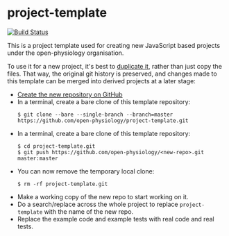 # project-template

[![Build Status](http://img.shields.io/travis/open-physiology/project-template.svg)](https://travis-ci.org/open-physiology/project-template?branch=master)

This is a project template used for creating new JavaScript based projects under the open-physiology organisation.

To use it for a new project, it's best to [duplicate it](https://help.github.com/articles/duplicating-a-repository), rather than just copy the files. That way, the original git history is preserved, and changes made to this template can be merged into derived projects at a later stage:

* [Create the new repository on GitHub](https://github.com/organizations/open-physiology/repositories/new)
* In a terminal, create a bare clone of this template repository:
    ```shell
    $ git clone --bare --single-branch --branch=master https://github.com/open-physiology/project-template.git
    ```
* In a terminal, create a bare clone of this template repository:
    ```shell
    $ cd project-template.git
    $ git push https://github.com/open-physiology/<new-repo>.git master:master
    ```
* You can now remove the temporary local clone:
    ```shell
    $ rm -rf project-template.git
    ```
* Make a working copy of the new repo to start working on it.
* Do a search/replace across the whole project to replace `project-template` with the name of the new repo.
* Replace the example code and example tests with real code and real tests.
